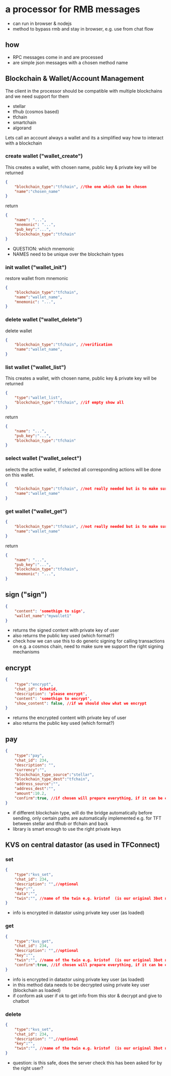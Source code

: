 # a processor for RMB messages

- can run in browser & nodejs
- method to bypass rmb and stay in browser, e.g. use from chat flow

## how

- RPC messages come in and are processed
- are simple json messages with a chosen method name

## Blockchain & Wallet/Account Management

The client in the processor should be compatible with multiple blockchains and we need support for them

- stellar
- tfhub (cosmos based)
- tfchain
- smartchain
- algorand

Lets call an account always a wallet and its a simplified way how to interact with a blockchain


### create wallet ("wallet_create")

This creates a wallet, with chosen name, public key & private key will be returned

```json
{
    "blockchain_type":"tfchain", //the one which can be chosen
    "name":"chosen_name"
}
```

return

```json
{
    "name": "...",
    "mnemonic": "...",
    "pub_key":"...",
    "blockchain_type":"tfchain"
}
```

- QUESTION: which mnemonic
- NAMES need to be unique over the blockchain types

### init wallet ("wallet_init")

restore wallet from mnemonic

```json
{
    "blockchain_type":"tfchain", 
    "name":"wallet_name",
    "mnemonic": "...",
}
```

### delete wallet ("wallet_delete")

delete wallet

```json
{
    "blockchain_type":"tfchain", //verification 
    "name":"wallet_name",
}
```



### list wallet ("wallet_list")

This creates a wallet, with chosen name, public key & private key will be returned

```json
{
    "type":"wallet_list",
    "blockchain_type":"tfchain", //if empty show all
}
```

return

```json
{
    "name": "...",
    "pub_key":"...",
    "blockchain_type":"tfchain"
}
```


### select wallet ("wallet_select")

selects the active wallet, if selected all corresponding actions will be done on this wallet.

```json
{
    "blockchain_type":"tfchain", //not really needed but is to make sure that we select the right one in right blockchain
    "name":"wallet_name"
}
```


### get wallet ("wallet_get")


```json
{
    "blockchain_type":"tfchain", //not really needed but is to make sure that we select the right one in right blockchain
    "name":"wallet_name"
}
```

return

```json
{
    "name": "...",
    "pub_key":"...",
    "blockchain_type":"tfchain",
    "mnemonic": "...",
}
```


## sign ("sign")

```json
{
    "content": 'somethign to sign',
    "wallet_name":"mywallet1"
}
```

- returns the signed content with private key of user
- also returns the public key used (which format?)
- check how we can use this to do generic signing for calling transactions on e.g. a cosmos chain, need to make sure we support the right signing mechanisms 


## encrypt

```json
{
    "type":"encrypt",
    "chat_id": $chatid,
    "description": 'please encrypt',
    "content": 'somethign to encrypt',
    "show_content": false, //if we should show what we encrypt
}
```

- returns the encrypted content with private key of user
- also returns the public key used (which format?)


## pay

```json
{
    "type":"pay",
    "chat_id": 234,
    "description": "",
    "currency":"",
    "blockchain_type_source":"stellar",
    "blockchain_type_dest":"tfchain",
    "address_source":"",
    "address_dest":"",
    "amount":10.2,
    "confirm":true, //if chosen will prepare everything, if it can be executed, will ask the user to confirm
}
```

- if different blockchain type, will do the bridge automatically before sending, only certain paths are automatically implemented e.g. for TFT between stellar and tfhub or tfchain and back
- library is smart enough to use the right private keys 


## KVS on central datastor (as used in TFConnect)

### set

```json
{
    "type":"kvs_set",
    "chat_id": 234,
    "description": "",//optional
    "key":"",
    "data":"",
    "twin":"", //name of the twin e.g. kristof  (is our original 3bot name)
}
```

- info is encrypted in datastor using private key user (as loaded)



### get

```json
{
    "type":"kvs_get",
    "chat_id": 234,
    "description": "",//optional
    "key":"",
    "twin":"", //name of the twin e.g. kristof  (is our original 3bot name)
    "confirm":true, //if chosen will prepare everything, if it can be executed, will ask the user to confirm
}
```

- info is encrypted in datastor using private key user (as loaded)
- in this method data needs to be decrypted using private key user (blockchain as loaded)
- if conform ask user if ok to get info from this stor & decrypt and give to chatbot


### delete

```json
{
    "type":"kvs_set",
    "chat_id": 234,
    "description": "",//optional
    "key":"",
    "twin":"", //name of the twin e.g. kristof  (is our original 3bot name)
}
```

- question: is this safe, does the server check this has been asked for by the right user?